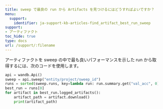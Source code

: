 ```yaml
---
title: sweep で最良の run から Artifacts を見つけるにはどうすればよいですか？
menu:
  support:
    identifier: ja-support-kb-articles-find_artifact_best_run_sweep
support:
- アーティファクト
toc_hide: true
type: docs
url: /support/:filename
---
```


アーティファクトを sweep の中で最も良いパフォーマンスを示した run から取得するには、次のコードを使用します。

```python
api = wandb.Api()
sweep = api.sweep("entity/project/sweep_id")
runs = sorted(sweep.runs, key=lambda run: run.summary.get("val_acc", 0), reverse=True)
best_run = runs[0]
for artifact in best_run.logged_artifacts():
    artifact_path = artifact.download()
    print(artifact_path)
```
